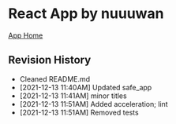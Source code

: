 # React App by nuuuwan

[App Home](https://nuuuwan.github.io/safe_app)

## Revision History
  * Cleaned README.md
  *  [2021-12-13 11:40AM] Updated safe_app
  *  [2021-12-13 11:41AM] minor titles
  *  [2021-12-13 11:51AM] Added acceleration; lint
  *  [2021-12-13 11:51AM] Removed tests
